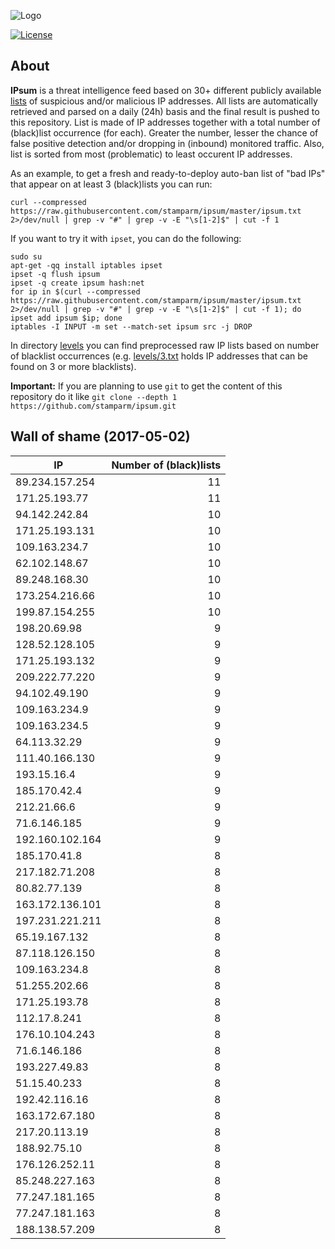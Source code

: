 ![Logo](logo.png)

[![License](https://img.shields.io/badge/license-Public_domain-red.svg)](https://wiki.creativecommons.org/wiki/Public_domain)

About
----

**IPsum** is a threat intelligence feed based on 30+ different publicly available [lists](https://github.com/stamparm/maltrail) of suspicious and/or malicious IP addresses. All lists are automatically retrieved and parsed on a daily (24h) basis and the final result is pushed to this repository. List is made of IP addresses together with a total number of (black)list occurrence (for each). Greater the number, lesser the chance of false positive detection and/or dropping in (inbound) monitored traffic. Also, list is sorted from most (problematic) to least occurent IP addresses.

As an example, to get a fresh and ready-to-deploy auto-ban list of "bad IPs" that appear on at least 3 (black)lists you can run:

```
curl --compressed https://raw.githubusercontent.com/stamparm/ipsum/master/ipsum.txt 2>/dev/null | grep -v "#" | grep -v -E "\s[1-2]$" | cut -f 1
```

If you want to try it with `ipset`, you can do the following:

```
sudo su
apt-get -qq install iptables ipset
ipset -q flush ipsum
ipset -q create ipsum hash:net
for ip in $(curl --compressed https://raw.githubusercontent.com/stamparm/ipsum/master/ipsum.txt 2>/dev/null | grep -v "#" | grep -v -E "\s[1-2]$" | cut -f 1); do ipset add ipsum $ip; done
iptables -I INPUT -m set --match-set ipsum src -j DROP
```

In directory [levels](levels) you can find preprocessed raw IP lists based on number of blacklist occurrences (e.g. [levels/3.txt](levels/3.txt) holds IP addresses that can be found on 3 or more blacklists).

**Important:** If you are planning to use `git` to get the content of this repository do it like `git clone --depth 1 https://github.com/stamparm/ipsum.git`

Wall of shame (2017-05-02)
----

|IP|Number of (black)lists|
|---|--:|
89.234.157.254|11
171.25.193.77|11
94.142.242.84|10
171.25.193.131|10
109.163.234.7|10
62.102.148.67|10
89.248.168.30|10
173.254.216.66|10
199.87.154.255|10
198.20.69.98|9
128.52.128.105|9
171.25.193.132|9
209.222.77.220|9
94.102.49.190|9
109.163.234.9|9
109.163.234.5|9
64.113.32.29|9
111.40.166.130|9
193.15.16.4|9
185.170.42.4|9
212.21.66.6|9
71.6.146.185|9
192.160.102.164|9
185.170.41.8|8
217.182.71.208|8
80.82.77.139|8
163.172.136.101|8
197.231.221.211|8
65.19.167.132|8
87.118.126.150|8
109.163.234.8|8
51.255.202.66|8
171.25.193.78|8
112.17.8.241|8
176.10.104.243|8
71.6.146.186|8
193.227.49.83|8
51.15.40.233|8
192.42.116.16|8
163.172.67.180|8
217.20.113.19|8
188.92.75.10|8
176.126.252.11|8
85.248.227.163|8
77.247.181.165|8
77.247.181.163|8
188.138.57.209|8
